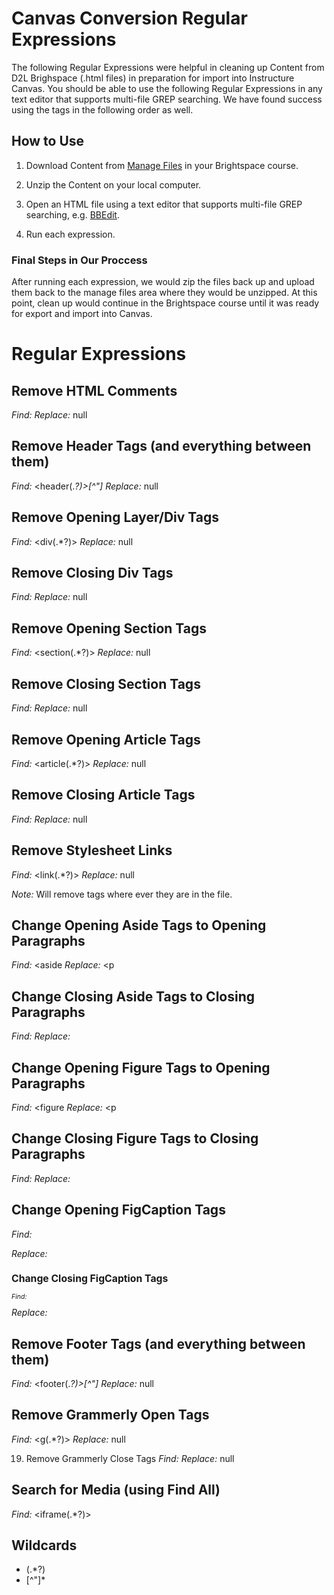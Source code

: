 # Canvas Conversion Regular Expressions

The following Regular Expressions were helpful in cleaning up Content from D2L Brighspace (.html files) in preparation for import into Instructure Canvas. You should be able to use the following Regular Expressions in any text editor that supports multi-file GREP searching. We have found success using the tags in the following order as well.

## How to Use

1. Download Content from [Manage Files](https://www.wisconsin.edu/learning-tech/resources/d2l-cleanup/how-to/download-course-files-2/) in your Brightspace course.

2. Unzip the Content on your local computer.

3. Open an HTML file using a text editor that supports multi-file GREP searching, e.g. [BBEdit](https://www.barebones.com/products/bbedit).

4. Run each expression.

### Final Steps in Our Proccess

After running each expression, we would zip the files back up and upload them back to the manage files area where they would be unzipped. At this point, clean up would continue in the Brightspace course until it was ready for export and import into Canvas.

# Regular Expressions

## Remove HTML Comments
*Find:* <!--(.*?)-->
*Replace:* null 

## Remove Header Tags (and everything between them)
*Find:* <header(.*?)>[^"]*</header>
*Replace:* null

## Remove Opening Layer/Div Tags
*Find:* <div(.*?)>
*Replace:* null

## Remove Closing Div Tags
*Find:* </div>
*Replace:* null

## Remove Opening Section Tags
*Find:* <section(.*?)>
*Replace:* null

## Remove Closing Section Tags
*Find:* </section>
*Replace:* null

## Remove Opening Article Tags
*Find:* <article(.*?)>
*Replace:* null

## Remove Closing Article Tags
*Find:* </article>
*Replace:* null

## Remove Stylesheet Links
*Find:* <link(.*?)>
*Replace:* null

*Note:* Will remove <link> tags where ever they are in the file.

## Change Opening Aside Tags to Opening Paragraphs
*Find:* <aside
*Replace:* <p

## Change Closing Aside Tags to Closing Paragraphs 
*Find:* </aside>
*Replace:* </p>

## Change Opening Figure Tags to Opening Paragraphs
*Find:* <figure
*Replace:* <p

## Change Closing Figure Tags to Closing Paragraphs 
*Find:* </figure>
*Replace:* </p>

## Change Opening FigCaption Tags
*Find:* <figcaption>
*Replace:* <br /><span style="font-size: .75em; padding-left: auto; padding-right: auto;">

## Change Closing FigCaption Tags
*Find:* </figcaption>
*Replace:* </span>

## Remove Footer Tags (and everything between them)
*Find:* <footer(.*?)>[^"]*</footer>
*Replace:* null

## Remove Grammerly Open Tags
*Find:* <g(.*?)>
*Replace:* null

19. Remove Grammerly Close Tags
*Find:* </g>
*Replace:* null

## Search for Media (using Find All)
*Find:* <iframe(.*?)>

## Wildcards
- (.*?)
- [^"]*